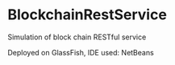 # BlockchainRestService
Simulation of block chain RESTful service

Deployed on GlassFish, IDE used: NetBeans